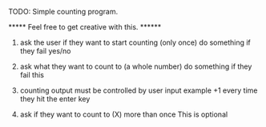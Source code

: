 TODO: Simple counting program.

***** Feel free to get creative with this. ******

1.
    ask the user if they want to start counting (only once)
    do something if they fail yes/no
        
2.
    ask what they want to count to (a whole number)
    do something if they fail this
    
3.
    counting output must be controlled by user input
    example +1 every time they hit the enter key

4. 
    ask if they want to count to (X) more than once
        This is optional
